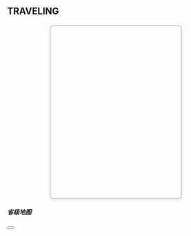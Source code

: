 

<!-- 1. 首先保证有一个大标题 “TRAVELING” -->
<h2 id="map-subtitle">
  <i class="bi bi-geo-alt-fill"></i> TRAVELING
</h2>

<!-- 2. 这是主界面的中国地图容器（加上边框），宽 100%、高 400px -->
<div id="map-container"
     style="width:60%; height:400px; margin:20px auto;
            border:2px solid #ccc; border-radius:8px;
            box-shadow:0 2px 8px rgba(0,0,0,0.1);">
</div>

<!-- 3. 这是下面用来展示城市照片的图集容器 -->
<div id="gallery" style="margin:20px auto; text-align:center;"></div>

<!-- 4. 这是“弹出省级地图”的 Bootstrap Modal -->
<div class="modal fade" id="provinceMapModal" tabindex="-1"
     aria-labelledby="provinceMapModalLabel" aria-hidden="true">
  <div class="modal-dialog modal-xl modal-dialog-centered" style="max-width: 90vw;">
    <div class="modal-content">
      <div class="modal-header">
        <h5 class="modal-title" id="provinceMapModalLabel">省级地图</h5>
        <button type="button" class="btn-close" data-bs-dismiss="modal" aria-label="关闭"></button>
      </div>
      <div class="modal-body">
        <!-- 这里面放省级地图的 ECharts 容器，高度设为 600px -->
        <div id="province-map-container" style="width:100%; height:600px;"></div>
      </div>
    </div>
  </div>
</div>
